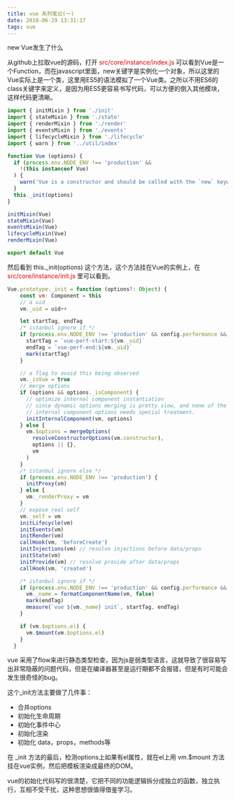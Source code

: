 ```yaml
---
title: vue 系列笔记(一)
date: 2018-06-29 13:31:17
tags: vue
---
```


new Vue发生了什么

<!-- more -->

从github上拉取vue的源码，打开 <font color="#dd0000">src/core/instance/index.js </font> 可以看到Vue是一个Function，而在javascript里面，new关键字是实例化一个对象，所以这里的Vue实际上是一个类，这里用ES5的语法模拟了一个Vue类。之所以不用ES6的class关键字来定义，是因为用ES5更容易书写代码，可以方便的倒入其他模块，这样代码更清晰。
```javascript
import { initMixin } from './init'
import { stateMixin } from './state'
import { renderMixin } from './render'
import { eventsMixin } from './events'
import { lifecycleMixin } from './lifecycle'
import { warn } from '../util/index'

function Vue (options) {
  if (process.env.NODE_ENV !== 'production' &&
    !(this instanceof Vue)
  ) {
    warn('Vue is a constructor and should be called with the `new` keyword')
  }
  this._init(options)
}

initMixin(Vue)
stateMixin(Vue)
eventsMixin(Vue)
lifecycleMixin(Vue)
renderMixin(Vue)

export default Vue

```
然后看到 this._init(options) 这个方法，这个方法挂在Vue的实例上，在 <font color="#dd0000">src/core/instance/init.js</font> 里可以看到。

```javascript
Vue.prototype._init = function (options?: Object) {
    const vm: Component = this
    // a uid
    vm._uid = uid++

    let startTag, endTag
    /* istanbul ignore if */
    if (process.env.NODE_ENV !== 'production' && config.performance && mark) {
      startTag = `vue-perf-start:${vm._uid}`
      endTag = `vue-perf-end:${vm._uid}`
      mark(startTag)
    }

    // a flag to avoid this being observed
    vm._isVue = true
    // merge options
    if (options && options._isComponent) {
      // optimize internal component instantiation
      // since dynamic options merging is pretty slow, and none of the
      // internal component options needs special treatment.
      initInternalComponent(vm, options)
    } else {
      vm.$options = mergeOptions(
        resolveConstructorOptions(vm.constructor),
        options || {},
        vm
      )
    }
    /* istanbul ignore else */
    if (process.env.NODE_ENV !== 'production') {
      initProxy(vm)
    } else {
      vm._renderProxy = vm
    }
    // expose real self
    vm._self = vm
    initLifecycle(vm)
    initEvents(vm)
    initRender(vm)
    callHook(vm, 'beforeCreate')
    initInjections(vm) // resolve injections before data/props
    initState(vm)
    initProvide(vm) // resolve provide after data/props
    callHook(vm, 'created')

    /* istanbul ignore if */
    if (process.env.NODE_ENV !== 'production' && config.performance && mark) {
      vm._name = formatComponentName(vm, false)
      mark(endTag)
      measure(`vue ${vm._name} init`, startTag, endTag)
    }

    if (vm.$options.el) {
      vm.$mount(vm.$options.el)
    }
  }
```
vue 采用了flow来进行静态类型检查，因为js是弱类型语言，这就导致了很容易写出非常隐蔽的问题代码，但是在编译器甚至是运行期都不会报错，但是有时可能会发生很奇怪的bug。

这个_init方法主要做了几件事：
* 合并options
* 初始化生命周期
* 初始化事件中心
* 初始化渲染
* 初始化 data，props，methods等

在 _init 方法的最后，检测options上如果有el属性，就在el上用 vm.$mount 方法挂在vue实例，然后把模板渲染成最终的DOM。

vue的初始化代码写的很清楚，它把不同的功能逻辑拆分成独立的函数，独立执行，互相不受干扰，这种思想很值得借鉴学习。
